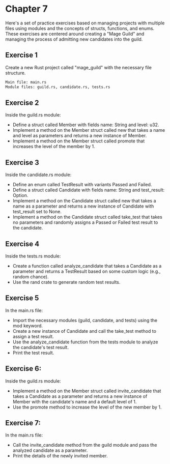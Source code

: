 # Chapter 7

Here's a set of practice exercises based on managing projects with multiple files using modules and the concepts of structs, functions, and enums. These exercises are centered around creating a "Mage Guild" and managing the process of admitting new candidates into the guild.

## Exercise 1

Create a new Rust project called "mage_guild" with the necessary file structure.

```bash
Main file: main.rs
Module files: guild.rs, candidate.rs, tests.rs
```

## Exercise 2

Inside the guild.rs module:

- Define a struct called Member with fields name: String and level: u32.
- Implement a method on the Member struct called new that takes a name and level as parameters and returns a new instance of Member.
- Implement a method on the Member struct called promote that increases the level of the member by 1.

## Exercise 3

Inside the candidate.rs module:

- Define an enum called TestResult with variants Passed and Failed.
- Define a struct called Candidate with fields name: String and test_result: Option<TestResult>.
- Implement a method on the Candidate struct called new that takes a name as a parameter and returns a new instance of Candidate with test_result set to None.
- Implement a method on the Candidate struct called take_test that takes no parameters and randomly assigns a Passed or Failed test result to the candidate.

## Exercise 4

Inside the tests.rs module:

- Create a function called analyze_candidate that takes a Candidate as a parameter and returns a TestResult based on some custom logic (e.g., random chance).
- Use the rand crate to generate random test results.

## Exercise 5

In the main.rs file:

- Import the necessary modules (guild, candidate, and tests) using the mod keyword.
- Create a new instance of Candidate and call the take_test method to assign a test result.
- Use the analyze_candidate function from the tests module to analyze the candidate's test result.
- Print the test result.

## Exercise 6:

Inside the guild.rs module:

- Implement a method on the Member struct called invite_candidate that takes a Candidate as a parameter and returns a new instance of Member with the candidate's name and a default level of 1.
- Use the promote method to increase the level of the new member by 1.

## Exercise 7:

In the main.rs file:

- Call the invite_candidate method from the guild module and pass the analyzed candidate as a parameter.
- Print the details of the newly invited member.
